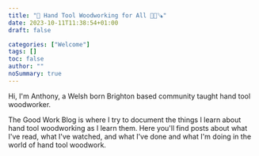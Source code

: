 ```yaml
---
title: "🎉 Hand Tool Woodworking for All 📏📏🪚"
date: 2023-10-11T11:38:54+01:00
draft: false

categories: ["Welcome"]
tags: []
toc: false
author: ""
noSummary: true
---
```

Hi, I'm Anthony, a Welsh born Brighton based community taught 
hand tool woodworker.    

The Good Work Blog is where I try to document the things I learn about hand
tool woodworking as I learn them. Here you'll find posts about what I've read, what I've watched, and
what I've done and what I'm doing in the world of hand tool woodwork.  


